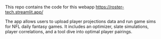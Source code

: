 This repo contains the code for this webapp https://roster-tech.streamlit.app/

The app allows users to upload player projections data and run game sims for NFL daily fantasy games. It includes an optimizer, slate simulations, player correlations, and a tool dive into optimal player pairings.
